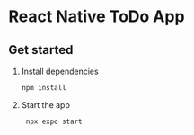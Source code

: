 # React Native ToDo App

## Get started

1. Install dependencies

   ```bash
   npm install
   ```

2. Start the app

   ```bash
    npx expo start
   ```